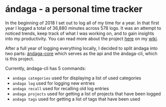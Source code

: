 # ándaga - a personal time tracker

In the beginning of 2018 I set out to log all of my time for a year. In that first year I logged a total of 36,880 minutes across 578 logs. It was an attempt to noticed trends, keep track of what I was working on, and to gain insights into my productivity. You can read more about the project [here](https://wiki.chronica.xyz/#andaga) on my [wiki](https://wiki.chronica.xyz).

After a full year of logging everything locally, I decided to split ándaga into two parts: [ándaga-core](https://github.com/ckipp01/andaga-core) which serves as the api and the ándaga-cli, which is this project.

Currently, ándaga-cli has 5 commands:

  - `andaga categories` used for displaying a list of used categories
  - `andaga log`  used for logging new entries
  - `andaga recall` used for recalling old log entries
  - `andaga projects` used for getting a list of projects that have been logged
  - `andaga tags` used for getting a list of tags that have been used 
